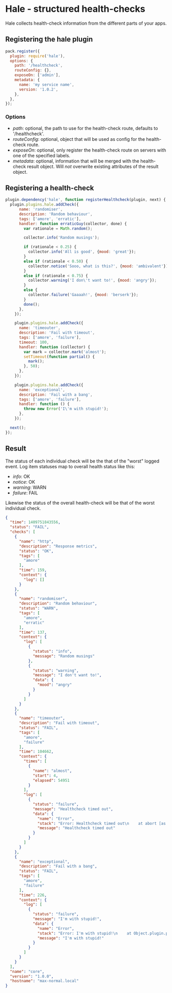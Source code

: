 # Hale - structured health-checks

Hale collects health-check information from the different parts of your apps.

## Registering the hale plugin

```js
pack.register({
  plugin: require('hale'),
  options: {
    path: '/healthcheck',
    routeConfig: {},
    exposeOn: ['admin'],
    metadata: {
      name: 'my service name',
      version: '1.0.2',
    },
  },
});
```

### Options

* *path*: optional, the path to use for the health-check route, defaults to '/healthcheck'.
* *routeConfig*: optional, object that will be used as config for the health-check route.
* *exposeOn*: optional, only register the health-check route on servers with one of the specified labels.
* *metadata*: optional, information that will be merged with the health-check result object. Will *not* overwrite existing attributes of the result object.

## Registering a health-check

```js
plugin.dependency('hale', function registerHealthcheck(plugin, next) {
  plugin.plugins.hale.addCheck({
      name: 'randomiser',
      description: 'Random behaviour',
      tags: ['amore', 'erratic'],
      handler: function erraticGuy(collector, done) {
        var rationale = Math.random();

        collector.info('Random musings');

        if (rationale < 0.25) {
          collector.info('All is good', {mood: 'great'});
        }
        else if (rationale < 0.50) {
          collector.notice('Sooo, what is this?', {mood: 'ambivalent'});
        }
        else if (rationale < 0.75) {
          collector.warning('I don\'t want to!', {mood: 'angry'});
        }
        else {
          collector.failure('Gaaaah!', {mood: 'berserk'});
        }
        done();
      },
    });

    plugin.plugins.hale.addCheck({
      name: 'timeouter',
      description: 'Fail with timeout',
      tags: ['amore', 'failure'],
      timeout: 100,
      handler: function (collector) {
        var mark = collector.mark('almost');
        setTimeout(function partial() {
          mark();
        }, 50);
      },
    });

    plugin.plugins.hale.addCheck({
      name: 'exceptional',
      description: 'Fail with a bang',
      tags: ['amore', 'failure'],
      handler: function () {
        throw new Error('I\'m with stupid!');
      },
    });

  next();
});
```

## Result

The status of each individual check will be the that of the "worst" logged event. Log item statuses map to overall health status like this:

* _info_: OK
* _notice_: OK
* _warning_: WARN
* _failure_: FAIL

Likewise the status of the overall health-check will be that of the worst individual check.

```json
{
  "time": 1409751843556,
  "status": "FAIL",
  "checks": [
    {
      "name": "http",
      "description": "Response metrics",
      "status": "OK",
      "tags": [
        "amore"
      ],
      "time": 159,
      "context": {
        "log": []
      }
    },
    {
      "name": "randomiser",
      "description": "Random behaviour",
      "status": "WARN",
      "tags": [
        "amore",
        "erratic"
      ],
      "time": 137,
      "context": {
        "log": [
          {
            "status": "info",
            "message": "Random musings"
          },
          {
            "status": "warning",
            "message": "I don't want to!",
            "data": {
              "mood": "angry"
            }
          }
        ]
      }
    },
    {
      "name": "timeouter",
      "description": "Fail with timeout",
      "status": "FAIL",
      "tags": [
        "amore",
        "failure"
      ],
      "time": 104662,
      "context": {
        "times": [
          {
            "name": "almost",
            "start": 4,
            "elapsed": 54951
          }
        ],
        "log": [
          {
            "status": "failure",
            "message": "Healthcheck timed out",
            "data": {
              "name": "Error",
              "stack": "Error: Healthcheck timed out\n    at abort [as _onTimeout] (./hale/lib/Hale.js:57:18)\n    at Timer.listOnTimeout [as ontimeout] (timers.js:112:15)",
              "message": "Healthcheck timed out"
            }
          }
        ]
      }
    },
    {
      "name": "exceptional",
      "description": "Fail with a bang",
      "status": "FAIL",
      "tags": [
        "amore",
        "failure"
      ],
      "time": 226,
      "context": {
        "log": [
          {
            "status": "failure",
            "message": "I'm with stupid!",
            "data": {
              "name": "Error",
              "stack": "Error: I'm with stupid!\n    at Object.plugin.plugins.hale.addCheck.handler (./healthcheck.js:86:15)\n...",
              "message": "I'm with stupid!"
            }
          }
        ]
      }
    }
  ],
  "name": "core",
  "version": "1.0.0",
  "hostname": "max-normal.local"
}
```
